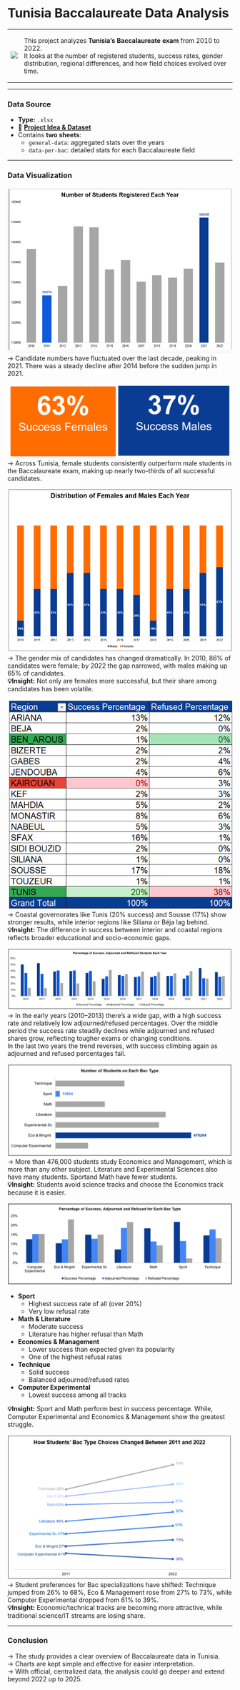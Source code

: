 # Tunisia Baccalaureate Data Analysis
<table>
  <tr>
    <td>
      <img src="https://www.espacemanager.com/sites/default/files/field/image/bac-logo_0306.jpg" width="200">
    </td>
    <td>
      <p>
        This project analyzes <strong>Tunisia’s Baccalaureate exam</strong> from 2010 to 2022.<br>
        It looks at the number of registered students, success rates, gender distribution, regional differences, and how field choices evolved over time.
      </p>
    </td>
  </tr>
</table>

---

### Data Source  
- **Type:** `.xlsx`  
- 📂 **[Project Idea & Dataset](https://github.com/skanderboudawara/bac-data-analysis)**
- Contains **two sheets**:  
  - `general-data`: aggregated stats over the years  
  - `data-per-bac`: detailed stats for each Baccalaureate field    

---
### Data Visualization  
![1](https://github.com/mounatounakti/Tunisian-Baccalaureate-Data-Analysis-/blob/df08fccb8ccca228801c526f76c43f67d8b115ef/src/1.png)  
→ Candidate numbers have fluctuated over the last decade, peaking in 2021. There was a steady decline after 2014 before the sudden jump in 2021.  

![3](https://github.com/mounatounakti/Tunisian-Baccalaureate-Data-Analysis-/blob/df08fccb8ccca228801c526f76c43f67d8b115ef/src/2.png)  
→ Across Tunisia, female students consistently outperform male students in the Baccalaureate exam, making up nearly two-thirds of all successful candidates. 

![2](https://github.com/mounatounakti/Tunisian-Baccalaureate-Data-Analysis-/blob/df08fccb8ccca228801c526f76c43f67d8b115ef/src/4.png)  
→ The gender mix of candidates has changed dramatically. In 2010, 86% of candidates were female; by 2022 the gap narrowed, with males making up 65% of candidates.  
**💡Insight:** Not only are females more successful, but their share among candidates has been volatile.  

![4](https://github.com/mounatounakti/Tunisian-Baccalaureate-Data-Analysis-/blob/df08fccb8ccca228801c526f76c43f67d8b115ef/src/3.png)  
→ Coastal governorates like Tunis (20% success) and Sousse (17%) show stronger results, while interior regions like Siliana or Béja lag behind.  
**💡Insight:** The difference in success between interior and coastal regions reflects broader educational and socio-economic gaps. 

![5](https://github.com/mounatounakti/Tunisian-Baccalaureate-Data-Analysis-/blob/df08fccb8ccca228801c526f76c43f67d8b115ef/src/5.png)  
→ In the early years (2010–2013) there’s a wide gap, with a high success rate and relatively low adjourned/refused percentages. 
Over the middle period the success rate steadily declines while adjourned and refused shares grow, reflecting tougher exams or changing conditions.   
In the last two years the trend reverses, with success climbing again as adjourned and refused percentages fall.  

![6](https://github.com/mounatounakti/Tunisian-Baccalaureate-Data-Analysis-/blob/df08fccb8ccca228801c526f76c43f67d8b115ef/src/6.png)  
→ More than 476,000 students study Economics and Management, which is more than any other subject. 
Literature and Experimental Sciences also have many students. 
Sportand Math have fewer students.  
**💡Insight:** Students avoid science tracks and choose the Economics track because it is easier.

![7](https://github.com/mounatounakti/Tunisian-Baccalaureate-Data-Analysis-/blob/df08fccb8ccca228801c526f76c43f67d8b115ef/src/7.png)
- **Sport**
  - Highest success rate of all (over 20%)
  - Very low refusal rate
- **Math & Literature**
  - Moderate success
  - Literature has higher refusal than Math
- **Economics & Management**
  - Lower success than expected given its popularity
  - One of the highest refusal rates
- **Technique**
  - Solid success
  - Balanced adjourned/refused rates
- **Computer Experimental**
  - Lowest success among all tracks

**💡Insight:** Sport and Math perform best in success percentage. While, Computer Experimental and Economics & Management show the greatest struggle.

![8](https://github.com/mounatounakti/Tunisian-Baccalaureate-Data-Analysis-/blob/df08fccb8ccca228801c526f76c43f67d8b115ef/src/8.png)
→ Student preferences for Bac specializations have shifted: Technique jumped from 26% to 68%, Eco & Management rose from 27% to 73%, while Computer Experimental dropped from 61% to 39%.  
**💡Insight:** Economic/technical tracks are becoming more attractive, while traditional science/IT streams are losing share.  

---

### Conclusion  
→ The study provides a clear overview of Baccalaureate data in Tunisia.  
→ Charts are kept simple and effective for easier interpretation.  
→ With official, centralized data, the analysis could go deeper and extend beyond 2022 up to 2025.  
